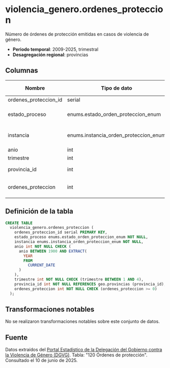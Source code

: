 # violencia_genero.ordenes_proteccion

Número de órdenes de protección emitidas en casos de violencia de género.

- **Periodo temporal**: 2009-2025, trimestral
- **Desagregación regional**: provincias

## Columnas

| Nombre | Tipo de dato | Es Nullable | Descripción |
| --- | --- | --- | --- |
| ordenes_proteccion_id | serial | NO | primary key |
| estado_proceso | enums.estado_orden_proteccion_enum | NO | estado del proceso judicial |
| instancia | enums.instancia_orden_proteccion_enum | NO | quién solicitó la orden de protección |
| anio | int | NO | año |
| trimestre | int | NO | trimestre |
| provincia_id | int | NO | referencia a geo.provincias |
| ordenes_proteccion | int | NO | número de órdenes de protección |

## Definición de la tabla

```sql
CREATE TABLE
  violencia_genero.ordenes_proteccion (
    ordenes_proteccion_id serial PRIMARY KEY,
    estado_proceso enums.estado_orden_proteccion_enum NOT NULL,
    instancia enums.instancia_orden_proteccion_enum NOT NULL,
    anio int NOT NULL CHECK (
      anio BETWEEN 1900 AND EXTRACT(
        YEAR
        FROM
          CURRENT_DATE
      )
    ),
    trimestre int NOT NULL CHECK (trimestre BETWEEN 1 AND 4),
    provincia_id int NOT NULL REFERENCES geo.provincias (provincia_id),
    ordenes_proteccion int NOT NULL CHECK (ordenes_proteccion >= 0)
  );
```

## Transformaciones notables
No se realizaron transformaciones notables sobre este conjunto de datos.

## Fuente
Datos extraídos del <a href="https://estadisticasviolenciagenero.igualdad.gob.es/" target="_blank">Portal Estadístico de la Delegación del Gobierno contra la Violencia de Género (DGVG)</a>. Tabla: "120 Órdenes de protección".
Consultado el 10 de junio de 2025.

